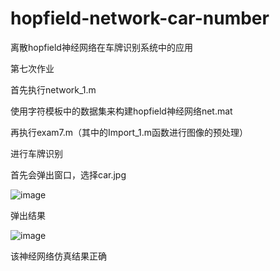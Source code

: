 # hopfield-network-car-number
离散hopfield神经网络在车牌识别系统中的应用

第七次作业

首先执行network_1.m

使用字符模板中的数据集来构建hopfield神经网络net.mat

再执行exam7.m（其中的Import_1.m函数进行图像的预处理）

进行车牌识别

首先会弹出窗口，选择car.jpg

![image](https://user-images.githubusercontent.com/92127845/160222797-3e4fcae0-ade4-4165-8779-c41ba752ea70.png)

弹出结果

![image](https://user-images.githubusercontent.com/92127845/160222799-22436264-b6af-46d3-80eb-b5cb30a828f7.png)

该神经网络仿真结果正确

